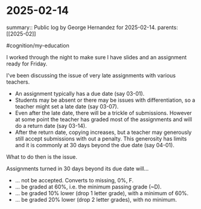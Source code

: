 #  2025-02-14

summary:: Public log by George Hernandez for 2025-02-14.
parents: [[2025-02]]

#cognition/my-education 

I worked through the night to make sure I have slides and an assignment ready for Friday.

I've been discussing the issue of very late assignments with various teachers.
- An assignment typically has a due date (say 03-01). 
- Students may be absent or there may be issues with differentiation, so a teacher might set a late date (say 03-07).
- Even after the late date, there will be a trickle of submissions. However at some point the teacher has graded most of the assignments and will do a return date (say 03-14).
- After the return date, copying increases, but a teacher may generously still accept submissions with out a penalty. This generosity has limits and it is commonly at 30 days beyond the due date (say 04-01).

What to do then is the issue.

Assignments turned in 30 days beyond its due date will...
- ... not be accepted. Converts to missing, 0%, F.
- ... be graded at 60%, i.e. the minimum passing grade (~D).
- ... be graded 10% lower (drop 1 letter grade), with a minimum of 60%.
- ... be graded 20% lower (drop 2 letter grades), with no minimum.